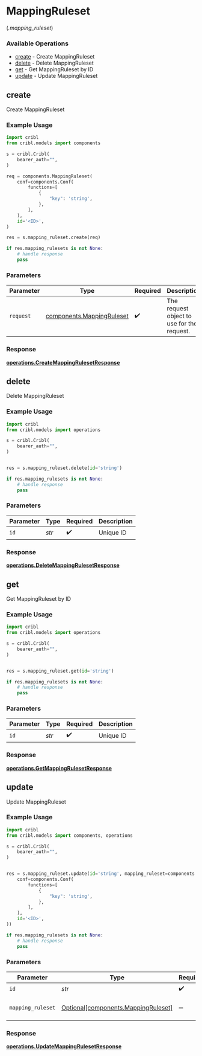 # MappingRuleset
(*.mapping_ruleset*)

### Available Operations

* [create](#create) - Create MappingRuleset
* [delete](#delete) - Delete MappingRuleset
* [get](#get) - Get MappingRuleset by ID
* [update](#update) - Update MappingRuleset

## create

Create MappingRuleset

### Example Usage

```python
import cribl
from cribl.models import components

s = cribl.Cribl(
    bearer_auth="",
)

req = components.MappingRuleset(
    conf=components.Conf(
        functions=[
            {
                "key": 'string',
            },
        ],
    ),
    id='<ID>',
)

res = s.mapping_ruleset.create(req)

if res.mapping_rulesets is not None:
    # handle response
    pass
```

### Parameters

| Parameter                                                          | Type                                                               | Required                                                           | Description                                                        |
| ------------------------------------------------------------------ | ------------------------------------------------------------------ | ------------------------------------------------------------------ | ------------------------------------------------------------------ |
| `request`                                                          | [components.MappingRuleset](../../models/shared/mappingruleset.md) | :heavy_check_mark:                                                 | The request object to use for the request.                         |


### Response

**[operations.CreateMappingRulesetResponse](../../models/operations/createmappingrulesetresponse.md)**


## delete

Delete MappingRuleset

### Example Usage

```python
import cribl
from cribl.models import operations

s = cribl.Cribl(
    bearer_auth="",
)


res = s.mapping_ruleset.delete(id='string')

if res.mapping_rulesets is not None:
    # handle response
    pass
```

### Parameters

| Parameter          | Type               | Required           | Description        |
| ------------------ | ------------------ | ------------------ | ------------------ |
| `id`               | *str*              | :heavy_check_mark: | Unique ID          |


### Response

**[operations.DeleteMappingRulesetResponse](../../models/operations/deletemappingrulesetresponse.md)**


## get

Get MappingRuleset by ID

### Example Usage

```python
import cribl
from cribl.models import operations

s = cribl.Cribl(
    bearer_auth="",
)


res = s.mapping_ruleset.get(id='string')

if res.mapping_rulesets is not None:
    # handle response
    pass
```

### Parameters

| Parameter          | Type               | Required           | Description        |
| ------------------ | ------------------ | ------------------ | ------------------ |
| `id`               | *str*              | :heavy_check_mark: | Unique ID          |


### Response

**[operations.GetMappingRulesetResponse](../../models/operations/getmappingrulesetresponse.md)**


## update

Update MappingRuleset

### Example Usage

```python
import cribl
from cribl.models import components, operations

s = cribl.Cribl(
    bearer_auth="",
)


res = s.mapping_ruleset.update(id='string', mapping_ruleset=components.MappingRuleset(
    conf=components.Conf(
        functions=[
            {
                "key": 'string',
            },
        ],
    ),
    id='<ID>',
))

if res.mapping_rulesets is not None:
    # handle response
    pass
```

### Parameters

| Parameter                                                                    | Type                                                                         | Required                                                                     | Description                                                                  |
| ---------------------------------------------------------------------------- | ---------------------------------------------------------------------------- | ---------------------------------------------------------------------------- | ---------------------------------------------------------------------------- |
| `id`                                                                         | *str*                                                                        | :heavy_check_mark:                                                           | Unique ID                                                                    |
| `mapping_ruleset`                                                            | [Optional[components.MappingRuleset]](../../models/shared/mappingruleset.md) | :heavy_minus_sign:                                                           | MappingRuleset object to be updated                                          |


### Response

**[operations.UpdateMappingRulesetResponse](../../models/operations/updatemappingrulesetresponse.md)**


